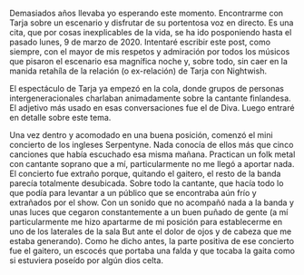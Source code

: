 Demasiados años llevaba yo esperando este momento. Encontrarme con Tarja sobre un escenario y disfrutar de su portentosa voz en directo. Es una cita, que por cosas inexplicables de la vida, se ha ido posponiendo hasta el pasado lunes, 9 de marzo de 2020. Intentaré escribir este post, como siempre, con el mayor de mis respetos y admiración por todos los músicos que pisaron el escenario esa magnífica noche y, sobre todo, sin caer en la manida retahíla de la relación (o ex-relación) de Tarja con Nightwish.

El espectáculo de Tarja ya empezó en la cola, donde grupos de personas intergeneracionales charlaban animadamente sobre la cantante finlandesa. El adjetivo más usado en esas conversaciones fue el de Diva. Luego entraré en detalle sobre este tema.

Una vez dentro y acomodado en una buena posición, comenzó el mini concierto de los ingleses Serpentyne. Nada conocía de ellos más que cinco canciones que había escuchado esa misma mañana. Practican un folk metal con cantante soprano que a mí, particularmente no me llegó a aportar nada. El concierto fue extraño porque, quitando el gaitero, el resto de la banda parecía totalmente desubicada. Sobre todo la cantante, que hacía todo lo que podía para levantar a un público que se encontraba aún frío y extrañados por el show. Con un sonido que no acompañó nada a la banda y unas luces que cegaron constantemente a un buen puñado de gente (a mí particularmente me hizo apartarme de mi posición para establecerme en uno de los laterales de la sala But ante el dolor de ojos y de cabeza que me estaba generando). Como he dicho antes, la parte positiva de ese concierto fue el gaitero, un escocés que portaba una falda y que tocaba la gaita como si estuviera poseído por algún dios celta.

